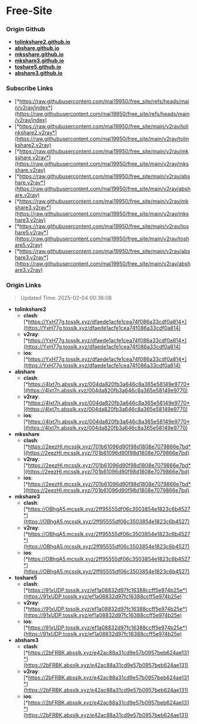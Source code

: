 # Free-Site

### Origin Github

- [**tolinkshare2.github.io**](https://github.com/tolinkshare2/tolinkshare2.github.io)
- [**abshare.github.io**](https://github.com/abshare/abshare.github.io)
- [**mksshare.github.io**](https://github.com/mksshare/mksshare.github.io)
- [**mkshare3.github.io**](https://github.com/mkshare3/mkshare3.github.io)
- [**toshare5.github.io**](https://github.com/toshare5/toshare5.github.io)
- [**abshare3.github.io**](https://github.com/abshare3/abshare3.github.io)

### Subscribe Links

- [*https://raw.githubusercontent.com/mai19950/free_site/refs/heads/main/v2ray/index*](https://raw.githubusercontent.com/mai19950/free_site/refs/heads/main/v2ray/index)
- [*https://raw.githubusercontent.com/mai19950/free_site/main/v2ray/tolinkshare2.v2ray*](https://raw.githubusercontent.com/mai19950/free_site/main/v2ray/tolinkshare2.v2ray)
- [*https://raw.githubusercontent.com/mai19950/free_site/main/v2ray/mksshare.v2ray*](https://raw.githubusercontent.com/mai19950/free_site/main/v2ray/mksshare.v2ray)
- [*https://raw.githubusercontent.com/mai19950/free_site/main/v2ray/abshare.v2ray*](https://raw.githubusercontent.com/mai19950/free_site/main/v2ray/abshare.v2ray)
- [*https://raw.githubusercontent.com/mai19950/free_site/main/v2ray/mkshare3.v2ray*](https://raw.githubusercontent.com/mai19950/free_site/main/v2ray/mkshare3.v2ray)
- [*https://raw.githubusercontent.com/mai19950/free_site/main/v2ray/toshare5.v2ray*](https://raw.githubusercontent.com/mai19950/free_site/main/v2ray/toshare5.v2ray)
- [*https://raw.githubusercontent.com/mai19950/free_site/main/v2ray/abshare3.v2ray*](https://raw.githubusercontent.com/mai19950/free_site/main/v2ray/abshare3.v2ray)

### Origin Links

> Updated Time: 2025-02-04 00:36:08

- **tolinkshare2**
  - **clash**: [*https://YxH77g.tosslk.xyz/dfaede1acfe1cea74f086a33cdf0a814*](https://YxH77g.tosslk.xyz/dfaede1acfe1cea74f086a33cdf0a814)
  - **v2ray**: [*https://YxH77g.tosslk.xyz/dfaede1acfe1cea74f086a33cdf0a814*](https://YxH77g.tosslk.xyz/dfaede1acfe1cea74f086a33cdf0a814)
  - **ios**: [*https://YxH77g.tosslk.xyz/dfaede1acfe1cea74f086a33cdf0a814*](https://YxH77g.tosslk.xyz/dfaede1acfe1cea74f086a33cdf0a814)
- **abshare**
  - **clash**: [*https://4lxt7n.absslk.xyz/004da820fb3a646c8a365e58149e9770*](https://4lxt7n.absslk.xyz/004da820fb3a646c8a365e58149e9770)
  - **v2ray**: [*https://4lxt7n.absslk.xyz/004da820fb3a646c8a365e58149e9770*](https://4lxt7n.absslk.xyz/004da820fb3a646c8a365e58149e9770)
  - **ios**: [*https://4lxt7n.absslk.xyz/004da820fb3a646c8a365e58149e9770*](https://4lxt7n.absslk.xyz/004da820fb3a646c8a365e58149e9770)
- **mksshare**
  - **clash**: [*https://2eezHI.mcsslk.xyz/701b61096d90f98d1808e7079866e7bd*](https://2eezHI.mcsslk.xyz/701b61096d90f98d1808e7079866e7bd)
  - **v2ray**: [*https://2eezHI.mcsslk.xyz/701b61096d90f98d1808e7079866e7bd*](https://2eezHI.mcsslk.xyz/701b61096d90f98d1808e7079866e7bd)
  - **ios**: [*https://2eezHI.mcsslk.xyz/701b61096d90f98d1808e7079866e7bd*](https://2eezHI.mcsslk.xyz/701b61096d90f98d1808e7079866e7bd)
- **mkshare3**
  - **clash**: [*https://OBhgA5.mcsslk.xyz/2ff95555df06c3503854e1823c6b4527*](https://OBhgA5.mcsslk.xyz/2ff95555df06c3503854e1823c6b4527)
  - **v2ray**: [*https://OBhgA5.mcsslk.xyz/2ff95555df06c3503854e1823c6b4527*](https://OBhgA5.mcsslk.xyz/2ff95555df06c3503854e1823c6b4527)
  - **ios**: [*https://OBhgA5.mcsslk.xyz/2ff95555df06c3503854e1823c6b4527*](https://OBhgA5.mcsslk.xyz/2ff95555df06c3503854e1823c6b4527)
- **toshare5**
  - **clash**: [*https://91xUDP.tosslk.xyz/ef1a08832d97fc16388ccff5e974b25e*](https://91xUDP.tosslk.xyz/ef1a08832d97fc16388ccff5e974b25e)
  - **v2ray**: [*https://91xUDP.tosslk.xyz/ef1a08832d97fc16388ccff5e974b25e*](https://91xUDP.tosslk.xyz/ef1a08832d97fc16388ccff5e974b25e)
  - **ios**: [*https://91xUDP.tosslk.xyz/ef1a08832d97fc16388ccff5e974b25e*](https://91xUDP.tosslk.xyz/ef1a08832d97fc16388ccff5e974b25e)
- **abshare3**
  - **clash**: [*https://2bFRBK.absslk.xyz/e42ac88a31cd9e57b0957beb624ae131*](https://2bFRBK.absslk.xyz/e42ac88a31cd9e57b0957beb624ae131)
  - **v2ray**: [*https://2bFRBK.absslk.xyz/e42ac88a31cd9e57b0957beb624ae131*](https://2bFRBK.absslk.xyz/e42ac88a31cd9e57b0957beb624ae131)
  - **ios**: [*https://2bFRBK.absslk.xyz/e42ac88a31cd9e57b0957beb624ae131*](https://2bFRBK.absslk.xyz/e42ac88a31cd9e57b0957beb624ae131)
